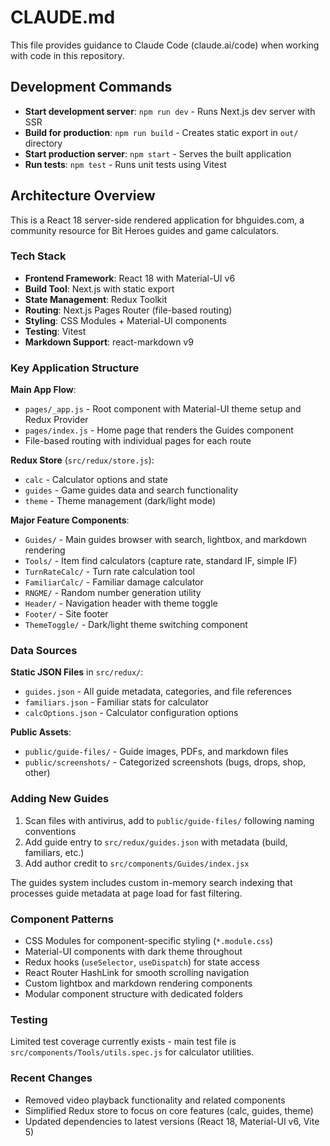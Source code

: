 # CLAUDE.md

This file provides guidance to Claude Code (claude.ai/code) when working with code in this repository.

## Development Commands

- **Start development server**: `npm run dev` - Runs Next.js dev server with SSR
- **Build for production**: `npm run build` - Creates static export in `out/` directory  
- **Start production server**: `npm start` - Serves the built application
- **Run tests**: `npm test` - Runs unit tests using Vitest

## Architecture Overview

This is a React 18 server-side rendered application for bhguides.com, a community resource for Bit Heroes guides and game calculators.

### Tech Stack
- **Frontend Framework**: React 18 with Material-UI v6
- **Build Tool**: Next.js with static export
- **State Management**: Redux Toolkit
- **Routing**: Next.js Pages Router (file-based routing)
- **Styling**: CSS Modules + Material-UI components
- **Testing**: Vitest
- **Markdown Support**: react-markdown v9

### Key Application Structure

**Main App Flow**:
- `pages/_app.js` - Root component with Material-UI theme setup and Redux Provider
- `pages/index.js` - Home page that renders the Guides component
- File-based routing with individual pages for each route

**Redux Store** (`src/redux/store.js`):
- `calc` - Calculator options and state
- `guides` - Game guides data and search functionality  
- `theme` - Theme management (dark/light mode)

**Major Feature Components**:
- `Guides/` - Main guides browser with search, lightbox, and markdown rendering
- `Tools/` - Item find calculators (capture rate, standard IF, simple IF)
- `TurnRateCalc/` - Turn rate calculation tool
- `FamiliarCalc/` - Familiar damage calculator  
- `RNGME/` - Random number generation utility
- `Header/` - Navigation header with theme toggle
- `Footer/` - Site footer
- `ThemeToggle/` - Dark/light theme switching component

### Data Sources

**Static JSON Files** in `src/redux/`:
- `guides.json` - All guide metadata, categories, and file references
- `familiars.json` - Familiar stats for calculator
- `calcOptions.json` - Calculator configuration options

**Public Assets**:
- `public/guide-files/` - Guide images, PDFs, and markdown files
- `public/screenshots/` - Categorized screenshots (bugs, drops, shop, other)

### Adding New Guides

1. Scan files with antivirus, add to `public/guide-files/` following naming conventions
2. Add guide entry to `src/redux/guides.json` with metadata (build, familiars, etc.)
3. Add author credit to `src/components/Guides/index.jsx`

The guides system includes custom in-memory search indexing that processes guide metadata at page load for fast filtering.

### Component Patterns

- CSS Modules for component-specific styling (`*.module.css`)
- Material-UI components with dark theme throughout
- Redux hooks (`useSelector`, `useDispatch`) for state access
- React Router HashLink for smooth scrolling navigation
- Custom lightbox and markdown rendering components
- Modular component structure with dedicated folders

### Testing

Limited test coverage currently exists - main test file is `src/components/Tools/utils.spec.js` for calculator utilities.

### Recent Changes

- Removed video playback functionality and related components
- Simplified Redux store to focus on core features (calc, guides, theme)
- Updated dependencies to latest versions (React 18, Material-UI v6, Vite 5)